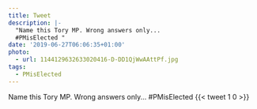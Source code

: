 ```yaml
---
title: Tweet
description: |-
  "Name this Tory MP. Wrong answers only...
  #PMisElected "
date: '2019-06-27T06:06:35+01:00'
photo:
  - url: 1144129632633020416-D-DD1QjWwAAttPf.jpg
tags:
  - PMisElected
---
```

Name this Tory MP. Wrong answers only...
#PMisElected 
      {{< tweet 1 0 >}}
    
